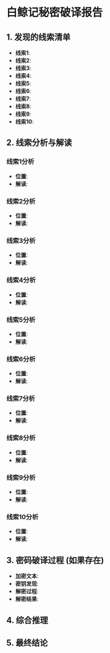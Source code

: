 
# 白鲸记秘密破译报告

## 1. 发现的线索清单

*   **线索1**: 
*   **线索2**: 
*   **线索3**: 
*   **线索4**: 
*   **线索5**: 
*   **线索6**: 
*   **线索7**: 
*   **线索8**: 
*   **线索9**: 
*   **线索10**: 

## 2. 线索分析与解读

### 线索1分析
*   **位置**: 
*   **解读**: 

### 线索2分析
*   **位置**: 
*   **解读**: 

### 线索3分析
*   **位置**: 
*   **解读**: 

### 线索4分析
*   **位置**: 
*   **解读**: 

### 线索5分析
*   **位置**: 
*   **解读**: 

### 线索6分析
*   **位置**: 
*   **解读**: 

### 线索7分析
*   **位置**: 
*   **解读**: 

### 线索8分析
*   **位置**: 
*   **解读**: 

### 线索9分析
*   **位置**: 
*   **解读**: 

### 线索10分析
*   **位置**: 
*   **解读**: 

## 3. 密码破译过程 (如果存在)

*   **加密文本**: 
*   **密钥发现**: 
*   **解密过程**: 
*   **解密结果**: 

## 4. 综合推理



## 5. 最终结论


